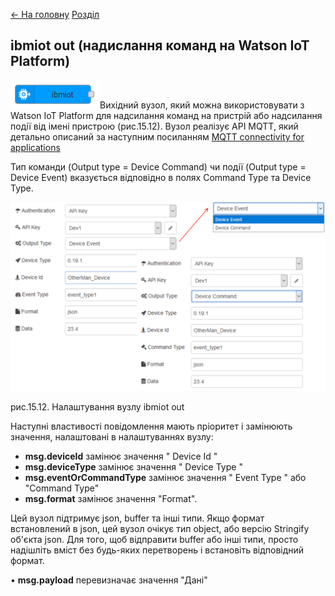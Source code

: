 [<- На головну](../)  [Розділ](README.md)

## ibmiot out (надислання команд на Watson IoT Platform)

![img](media/ibmiot_out.png)Вихідний вузол, який можна використовувати з Watson IoT Platform для надсилання команд на пристрій або надсилання події від імені пристрою (рис.15.12). Вузол реалізує API MQTT, який детально описаний за наступним посиланням [MQTT connectivity for applications](https://console.bluemix.net/docs/services/IoT/applications/mqtt.html#mqtt)

Тип команди (Output type = Device Command) чи події (Output type = Device Event) вказується відповідно в полях Command Type та Device Type. 

![img](media/15_12.png)

рис.15.12. Налаштування вузлу ibmiot out

Наступні властивості повідомлення мають пріоритет і замінюють значення, налаштовані в налаштуваннях вузлу:

- **msg.deviceId** замінює значення " Device Id "
- **msg.deviceType** замінює значення " Device Type "
- **msg.eventOrCommandType** замінює значення " Event Type " або "Command Type"
- **msg.format** замінює значення "Format". 

Цей вузол підтримує json, buffer та інші типи. Якщо формат встановлений в json, цей вузол очікує тип object, або версію Stringify об'єкта json. Для того, щоб відправити buffer або інші типи, просто надішліть вміст без будь-яких перетворень і встановіть відповідний формат.

•     **msg.payload** перевизначає значення "Дані"